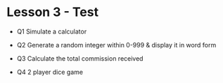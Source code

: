 # Lesson 3 - Test

- Q1 Simulate a calculator

- Q2 Generate a random integer within 0-999 & display it in word form

- Q3 Calculate the total commission received

- Q4 2 player dice game


